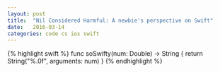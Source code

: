 ```yaml
---
layout: post
title:  "Nil Considered Harmful: A newbie's perspective on Swift"
date:   2016-03-14
categories: code cs ios swift
---
```


{% highlight swift %}
func soSwifty(num: Double) -> String {
    return String("%.0f", arguments: num)
}
{% endhighlight %}
